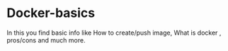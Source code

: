 # Docker-basics
In this you find basic info like How to create/push image, What is docker , pros/cons and much more.
